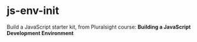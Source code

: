 # js-env-init
Build a JavaScript starter kit, from Pluralsight course: **Building a JavaScript Development Environment**
  